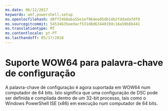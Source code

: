 ```yaml
---
ms.date: 06/12/2017
keywords: wmf,powershell,setup
ms.openlocfilehash: d8ff24b0aba55e1ef964ee05db14b2fddadafdf0
ms.sourcegitcommit: 54534635eedacf531d8d6344019dc16a50b8b441
ms.translationtype: MT
ms.contentlocale: pt-PT
ms.lasthandoff: 05/17/2018
---
```

# <a name="wow64-support-for-configuration-keyword"></a>Suporte WOW64 para palavra-chave de configuração

A palavra-chave de configuração é agora suportada em WOW64 num computador de 64 bits. Isto significa que uma configuração de DSC pode ser definida e compilada dentro de um 32-bit processo, tais como o Windows PowerShell ISE (x86) em execução num computador de 64 bits.
